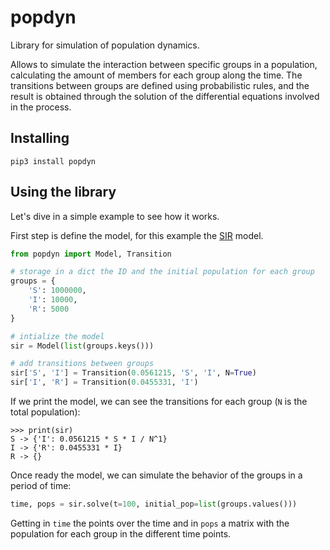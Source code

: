 # popdyn

Library for simulation of population dynamics.

Allows to simulate the interaction between specific groups in a population, calculating the amount of members for each group along the time. The transitions between groups are defined using probabilistic rules, and the result is obtained through the solution of the differential equations involved in the process.

## Installing

```
pip3 install popdyn
```

## Using the library

Let's dive in a simple example to see how it works.

First step is define the model, for this example the [SIR](https://en.wikipedia.org/wiki/Compartmental_models_in_epidemiology#The_SIR_model) model.

```python
from popdyn import Model, Transition

# storage in a dict the ID and the initial population for each group
groups = {
    'S': 1000000,
    'I': 10000,
    'R': 5000
}

# intialize the model
sir = Model(list(groups.keys()))

# add transitions between groups
sir['S', 'I'] = Transition(0.0561215, 'S', 'I', N=True)
sir['I', 'R'] = Transition(0.0455331, 'I')
```

If we print the model, we can see the transitions for each group (`N` is the total population):

```
>>> print(sir)
S -> {'I': 0.0561215 * S * I / N^1}
I -> {'R': 0.0455331 * I}
R -> {}
```

Once ready the model, we can simulate the behavior of the groups in a period of time:

```python
time, pops = sir.solve(t=100, initial_pop=list(groups.values()))
```

Getting in `time` the points over the time and in `pops` a matrix with the population for each group in the different time points.
